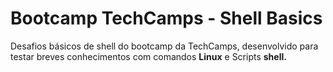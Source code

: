 # Bootcamp TechCamps - Shell Basics

<p>Desafios básicos de shell do bootcamp da TechCamps, desenvolvido para testar breves conhecimentos com comandos <strong>Linux</strong> e Scripts <strong>shell<strong>.</p>
